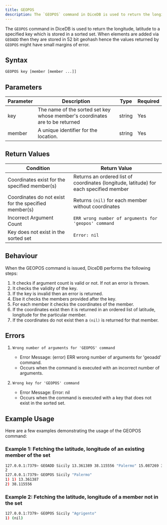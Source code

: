 ```yaml
---
title: GEOPOS
description: The `GEOPOS` command in DiceDB is used to return the longitude, latitude to a specified key, as stored in the sorted set. 
---
```


The `GEOPOS` command in DiceDB is used to return the longitude, latitude to a specified key which is stored in a sorted set. When elements are added via `GEOADD` then they are stored in 52 bit geohash hence the values returned by `GEOPOS` might have small margins of error.

## Syntax

```bash
GEOPOS key [member [member ...]]
```

## Parameters

| Parameter | Description                                                                       | Type   | Required |
| --------- | --------------------------------------------------------------------------------- | ------ | -------- |
| key       | The name of the sorted set key whose member's coordinates are to be returned            | string | Yes      |
| member    | A unique identifier for the location.                                             | string | Yes      |


## Return Values

| Condition                                                    | Return Value                                                |
| ------------------------------------------------------------ | ----------------------------------------------------------- |
| Coordinates exist for the specified member(s)                                 | Returns an ordered list of coordinates (longitude, latitude) for each specified member                                                         |
| Coordinates do not exist for the specified member(s)                                     |   Returns `(nil)` for each member without coordinates
| Incorrect Argument Count                                     |`ERR wrong number of arguments for 'geopos' command`         |
| Key does not exist in the sorted set	   |`Error: nil`                               |

## Behaviour

When the GEOPOS command is issued, DiceDB performs the following steps:

1. It checks if argument count is valid or not. If not an error is thrown.
2. It checks the validity of the key.
3. If the key is invalid then an error is returned.
4. Else it checks the members provided after the key.
5. For each member it checks the coordinates of the member.
6. If the coordinates exist then it is returned in an ordered list of latitude, longitude for the particular member.
7. If the coordinates do not exist then a ``(nil)`` is returned for that member.

## Errors

1. `Wrong number of arguments for 'GEOPOS' command`
   - Error Message: (error) ERR wrong number of arguments for 'geoadd' command.
   - Occurs when the command is executed with an incorrect number of arguments.

2. `Wrong key for 'GEOPOS' command`
   - Error Message: Error: nil
   - Occurs when the command is executed with a key that does not exist in the sorted set.

## Example Usage

Here are a few examples demonstrating the usage of the GEOPOS command:

### Example 1: Fetching the latitude, longitude of an existing member of the set

```bash
127.0.0.1:7379> GEOADD Sicily 13.361389 38.115556 "Palermo" 15.087269 37.502669 "Catania"
2
127.0.0.1:7379> GEOPOS Sicily "Palermo"
1) 1) 13.361387
2) 38.115556
```

### Example 2: Fetching the latitude, longitude of a member not in the set

```bash
127.0.0.1:7379> GEOPOS Sicily "Agrigento"
1) (nil)
```